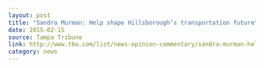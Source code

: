 ```yaml
---
layout: post
title: "Sandra Murman: Help shape Hillsborough’s transportation future"
date: 2015-02-15
source: Tampa Tribune
link: http://www.tbo.com/list/news-opinion-commentary/sandra-murman-help-shape-hillsboroughs-transportation-future-20150215/
category: news
---
```


